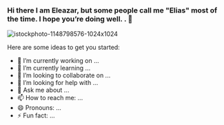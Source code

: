 ### Hi there I am Eleazar, but some people call me "Elias" most of the time. I hope you’re doing well. . 👋

<!--
**Elias-Lozano-7/Elias-Lozano-7** is a ✨ _special_ ✨ repository because its `README.md` (this file) appears on your GitHub profile.
-->
![istockphoto-1148798576-1024x1024](https://user-images.githubusercontent.com/69701124/94351622-f55aea00-0028-11eb-87fd-b94e59259d02.jpg)

Here are some ideas to get you started:

- 🔭 I’m currently working on ...
- 🌱 I’m currently learning ...
- 👯 I’m looking to collaborate on ...
- 🤔 I’m looking for help with ...
- 💬 Ask me about ...
- 📫 How to reach me: ...
- 😄 Pronouns: ...
- ⚡ Fun fact: ...

